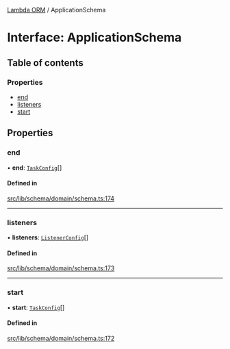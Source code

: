 [Lambda ORM](../README.md) / ApplicationSchema

# Interface: ApplicationSchema

## Table of contents

### Properties

- [end](ApplicationSchema.md#end)
- [listeners](ApplicationSchema.md#listeners)
- [start](ApplicationSchema.md#start)

## Properties

### end

• **end**: [`TaskConfig`](TaskConfig.md)[]

#### Defined in

[src/lib/schema/domain/schema.ts:174](https://github.com/lambda-orm/lambdaorm-base/blob/eca2d8e/src/lib/schema/domain/schema.ts#L174)

___

### listeners

• **listeners**: [`ListenerConfig`](ListenerConfig.md)[]

#### Defined in

[src/lib/schema/domain/schema.ts:173](https://github.com/lambda-orm/lambdaorm-base/blob/eca2d8e/src/lib/schema/domain/schema.ts#L173)

___

### start

• **start**: [`TaskConfig`](TaskConfig.md)[]

#### Defined in

[src/lib/schema/domain/schema.ts:172](https://github.com/lambda-orm/lambdaorm-base/blob/eca2d8e/src/lib/schema/domain/schema.ts#L172)
